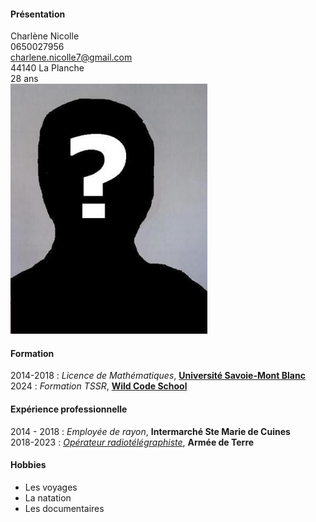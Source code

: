#### **Présentation**  
Charlène Nicolle  
0650027956  
charlene.nicolle7@gmail.com  
44140 La Planche  
28 ans  
![Photo d'identité](https://github.com/CNicolle96/Formation/blob/main/Photo%20anonyme.jpg)

#### **Formation**  
2014-2018 : _Licence de Mathématiques_, [**Université Savoie-Mont Blanc**](https://www.univ-smb.fr/)  
2024 : _Formation TSSR_, [**Wild Code School**](https://www.wildcodeschool.com/fr-fr/)

#### **Expérience professionnelle**  
2014 - 2018 : _Employée de rayon_, **Intermarché Ste Marie de Cuines**  
2018-2023 : [_Opérateur radiotélégraphiste_](https://fr.wikipedia.org/wiki/Radiot%C3%A9l%C3%A9graphiste), **Armée de Terre**

#### **Hobbies**  
* Les voyages
* La natation
* Les documentaires
